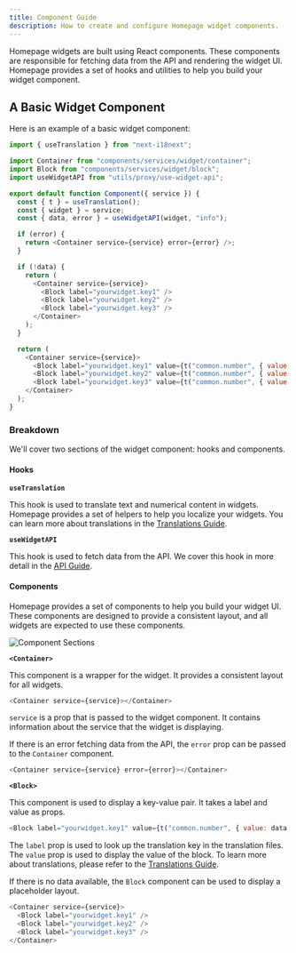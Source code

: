 ```yaml
---
title: Component Guide
description: How to create and configure Homepage widget components.
---
```


Homepage widgets are built using React components. These components are responsible for fetching data from the API and rendering the widget UI. Homepage provides a set of hooks and utilities to help you build your widget component.

## A Basic Widget Component

Here is an example of a basic widget component:

```js
import { useTranslation } from "next-i18next";

import Container from "components/services/widget/container";
import Block from "components/services/widget/block";
import useWidgetAPI from "utils/proxy/use-widget-api";

export default function Component({ service }) {
  const { t } = useTranslation();
  const { widget } = service;
  const { data, error } = useWidgetAPI(widget, "info");

  if (error) {
    return <Container service={service} error={error} />;
  }

  if (!data) {
    return (
      <Container service={service}>
        <Block label="yourwidget.key1" />
        <Block label="yourwidget.key2" />
        <Block label="yourwidget.key3" />
      </Container>
    );
  }

  return (
    <Container service={service}>
      <Block label="yourwidget.key1" value={t("common.number", { value: data.key1 })} />
      <Block label="yourwidget.key2" value={t("common.number", { value: data.key2 })} />
      <Block label="yourwidget.key3" value={t("common.number", { value: data.key3 })} />
    </Container>
  );
}
```

### Breakdown

We'll cover two sections of the widget component: hooks and components.

#### Hooks

**`useTranslation`**

This hook is used to translate text and numerical content in widgets. Homepage provides a set of helpers to help you localize your widgets. You can learn more about translations in the [Translations Guide](translations.md).

**`useWidgetAPI`**

This hook is used to fetch data from the API. We cover this hook in more detail in the [API Guide](api.md).

#### Components

Homepage provides a set of components to help you build your widget UI. These components are designed to provide a consistent layout, and all widgets are expected to use these components.

![Component Sections](/assets/sections.png)

**`<Container>`**

This component is a wrapper for the widget. It provides a consistent layout for all widgets.

```js
<Container service={service}></Container>
```

`service` is a prop that is passed to the widget component. It contains information about the service that the widget is displaying.

If there is an error fetching data from the API, the `error` prop can be passed to the `Container` component.

```js
<Container service={service} error={error}></Container>
```

**`<Block>`**

This component is used to display a key-value pair. It takes a label and value as props.

```js
<Block label="yourwidget.key1" value={t("common.number", { value: data.key1 })} />
```

The `label` prop is used to look up the translation key in the translation files. The `value` prop is used to display the value of the block. To learn more about translations, please refer to the [Translations Guide](translations.md).

If there is no data available, the `Block` component can be used to display a placeholder layout.

```js
<Container service={service}>
  <Block label="yourwidget.key1" />
  <Block label="yourwidget.key2" />
  <Block label="yourwidget.key3" />
</Container>
```
